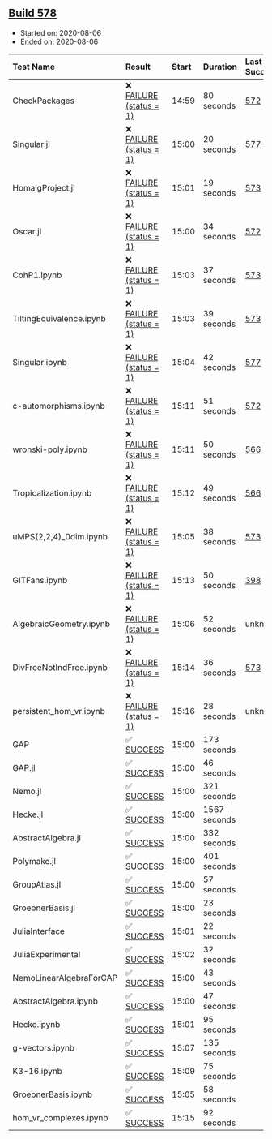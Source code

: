 ## [Build 578](https://oscarci.mathematik.uni-kl.de/job/oscar-stable/578/)

* Started on: 2020-08-06
* Ended on: 2020-08-06

| Test Name    | Result | Start | Duration | Last Success | First Failure |
|:-------------|:-------|:------|:---------|:-------------|:--------------|
| CheckPackages | ❌ [FAILURE (status = 1)](https://oscarci.mathematik.uni-kl.de/job/oscar-stable/578/artifact/logs/build-578/CheckPackages.log) | 14:59 | 80 seconds | [572](https://oscarci.mathematik.uni-kl.de/job/oscar-stable/572/) | [573](https://oscarci.mathematik.uni-kl.de/job/oscar-stable/573/) |
| Singular.jl | ❌ [FAILURE (status = 1)](https://oscarci.mathematik.uni-kl.de/job/oscar-stable/578/artifact/logs/build-578/Singular.jl.log) | 15:00 | 20 seconds | [577](https://oscarci.mathematik.uni-kl.de/job/oscar-stable/577/) | [578](https://oscarci.mathematik.uni-kl.de/job/oscar-stable/578/) |
| HomalgProject.jl | ❌ [FAILURE (status = 1)](https://oscarci.mathematik.uni-kl.de/job/oscar-stable/578/artifact/logs/build-578/HomalgProject.jl.log) | 15:01 | 19 seconds | [573](https://oscarci.mathematik.uni-kl.de/job/oscar-stable/573/) | [574](https://oscarci.mathematik.uni-kl.de/job/oscar-stable/574/) |
| Oscar.jl | ❌ [FAILURE (status = 1)](https://oscarci.mathematik.uni-kl.de/job/oscar-stable/578/artifact/logs/build-578/Oscar.jl.log) | 15:00 | 34 seconds | [572](https://oscarci.mathematik.uni-kl.de/job/oscar-stable/572/) | [573](https://oscarci.mathematik.uni-kl.de/job/oscar-stable/573/) |
| CohP1.ipynb | ❌ [FAILURE (status = 1)](https://oscarci.mathematik.uni-kl.de/job/oscar-stable/578/artifact/logs/build-578/CohP1.ipynb.log) | 15:03 | 37 seconds | [573](https://oscarci.mathematik.uni-kl.de/job/oscar-stable/573/) | [574](https://oscarci.mathematik.uni-kl.de/job/oscar-stable/574/) |
| TiltingEquivalence.ipynb | ❌ [FAILURE (status = 1)](https://oscarci.mathematik.uni-kl.de/job/oscar-stable/578/artifact/logs/build-578/TiltingEquivalence.ipynb.log) | 15:03 | 39 seconds | [573](https://oscarci.mathematik.uni-kl.de/job/oscar-stable/573/) | [574](https://oscarci.mathematik.uni-kl.de/job/oscar-stable/574/) |
| Singular.ipynb | ❌ [FAILURE (status = 1)](https://oscarci.mathematik.uni-kl.de/job/oscar-stable/578/artifact/logs/build-578/Singular.ipynb.log) | 15:04 | 42 seconds | [577](https://oscarci.mathematik.uni-kl.de/job/oscar-stable/577/) | [578](https://oscarci.mathematik.uni-kl.de/job/oscar-stable/578/) |
| c-automorphisms.ipynb | ❌ [FAILURE (status = 1)](https://oscarci.mathematik.uni-kl.de/job/oscar-stable/578/artifact/logs/build-578/c-automorphisms.ipynb.log) | 15:11 | 51 seconds | [572](https://oscarci.mathematik.uni-kl.de/job/oscar-stable/572/) | [573](https://oscarci.mathematik.uni-kl.de/job/oscar-stable/573/) |
| wronski-poly.ipynb | ❌ [FAILURE (status = 1)](https://oscarci.mathematik.uni-kl.de/job/oscar-stable/578/artifact/logs/build-578/wronski-poly.ipynb.log) | 15:11 | 50 seconds | [566](https://oscarci.mathematik.uni-kl.de/job/oscar-stable/566/) | [567](https://oscarci.mathematik.uni-kl.de/job/oscar-stable/567/) |
| Tropicalization.ipynb | ❌ [FAILURE (status = 1)](https://oscarci.mathematik.uni-kl.de/job/oscar-stable/578/artifact/logs/build-578/Tropicalization.ipynb.log) | 15:12 | 49 seconds | [566](https://oscarci.mathematik.uni-kl.de/job/oscar-stable/566/) | [567](https://oscarci.mathematik.uni-kl.de/job/oscar-stable/567/) |
| uMPS(2,2,4)_0dim.ipynb | ❌ [FAILURE (status = 1)](https://oscarci.mathematik.uni-kl.de/job/oscar-stable/578/artifact/logs/build-578/uMPS-2-2-4-_0dim.ipynb.log) | 15:05 | 38 seconds | [573](https://oscarci.mathematik.uni-kl.de/job/oscar-stable/573/) | [574](https://oscarci.mathematik.uni-kl.de/job/oscar-stable/574/) |
| GITFans.ipynb | ❌ [FAILURE (status = 1)](https://oscarci.mathematik.uni-kl.de/job/oscar-stable/578/artifact/logs/build-578/GITFans.ipynb.log) | 15:13 | 50 seconds | [398](https://oscarci.mathematik.uni-kl.de/job/oscar-stable/398/) | [399](https://oscarci.mathematik.uni-kl.de/job/oscar-stable/399/) |
| AlgebraicGeometry.ipynb | ❌ [FAILURE (status = 1)](https://oscarci.mathematik.uni-kl.de/job/oscar-stable/578/artifact/logs/build-578/AlgebraicGeometry.ipynb.log) | 15:06 | 52 seconds | unknown | unknown |
| DivFreeNotIndFree.ipynb | ❌ [FAILURE (status = 1)](https://oscarci.mathematik.uni-kl.de/job/oscar-stable/578/artifact/logs/build-578/DivFreeNotIndFree.ipynb.log) | 15:14 | 36 seconds | [573](https://oscarci.mathematik.uni-kl.de/job/oscar-stable/573/) | [574](https://oscarci.mathematik.uni-kl.de/job/oscar-stable/574/) |
| persistent_hom_vr.ipynb | ❌ [FAILURE (status = 1)](https://oscarci.mathematik.uni-kl.de/job/oscar-stable/578/artifact/logs/build-578/persistent_hom_vr.ipynb.log) | 15:16 | 28 seconds | unknown | unknown |
| GAP | ✅ [SUCCESS](https://oscarci.mathematik.uni-kl.de/job/oscar-stable/578/artifact/logs/build-578/GAP.log) | 15:00 | 173 seconds |  |  |
| GAP.jl | ✅ [SUCCESS](https://oscarci.mathematik.uni-kl.de/job/oscar-stable/578/artifact/logs/build-578/GAP.jl.log) | 15:00 | 46 seconds |  |  |
| Nemo.jl | ✅ [SUCCESS](https://oscarci.mathematik.uni-kl.de/job/oscar-stable/578/artifact/logs/build-578/Nemo.jl.log) | 15:00 | 321 seconds |  |  |
| Hecke.jl | ✅ [SUCCESS](https://oscarci.mathematik.uni-kl.de/job/oscar-stable/578/artifact/logs/build-578/Hecke.jl.log) | 15:00 | 1567 seconds |  |  |
| AbstractAlgebra.jl | ✅ [SUCCESS](https://oscarci.mathematik.uni-kl.de/job/oscar-stable/578/artifact/logs/build-578/AbstractAlgebra.jl.log) | 15:00 | 332 seconds |  |  |
| Polymake.jl | ✅ [SUCCESS](https://oscarci.mathematik.uni-kl.de/job/oscar-stable/578/artifact/logs/build-578/Polymake.jl.log) | 15:00 | 401 seconds |  |  |
| GroupAtlas.jl | ✅ [SUCCESS](https://oscarci.mathematik.uni-kl.de/job/oscar-stable/578/artifact/logs/build-578/GroupAtlas.jl.log) | 15:00 | 57 seconds |  |  |
| GroebnerBasis.jl | ✅ [SUCCESS](https://oscarci.mathematik.uni-kl.de/job/oscar-stable/578/artifact/logs/build-578/GroebnerBasis.jl.log) | 15:00 | 23 seconds |  |  |
| JuliaInterface | ✅ [SUCCESS](https://oscarci.mathematik.uni-kl.de/job/oscar-stable/578/artifact/logs/build-578/JuliaInterface.log) | 15:01 | 22 seconds |  |  |
| JuliaExperimental | ✅ [SUCCESS](https://oscarci.mathematik.uni-kl.de/job/oscar-stable/578/artifact/logs/build-578/JuliaExperimental.log) | 15:02 | 32 seconds |  |  |
| NemoLinearAlgebraForCAP | ✅ [SUCCESS](https://oscarci.mathematik.uni-kl.de/job/oscar-stable/578/artifact/logs/build-578/NemoLinearAlgebraForCAP.log) | 15:00 | 43 seconds |  |  |
| AbstractAlgebra.ipynb | ✅ [SUCCESS](https://oscarci.mathematik.uni-kl.de/job/oscar-stable/578/artifact/logs/build-578/AbstractAlgebra.ipynb.log) | 15:00 | 47 seconds |  |  |
| Hecke.ipynb | ✅ [SUCCESS](https://oscarci.mathematik.uni-kl.de/job/oscar-stable/578/artifact/logs/build-578/Hecke.ipynb.log) | 15:01 | 95 seconds |  |  |
| g-vectors.ipynb | ✅ [SUCCESS](https://oscarci.mathematik.uni-kl.de/job/oscar-stable/578/artifact/logs/build-578/g-vectors.ipynb.log) | 15:07 | 135 seconds |  |  |
| K3-16.ipynb | ✅ [SUCCESS](https://oscarci.mathematik.uni-kl.de/job/oscar-stable/578/artifact/logs/build-578/K3-16.ipynb.log) | 15:09 | 75 seconds |  |  |
| GroebnerBasis.ipynb | ✅ [SUCCESS](https://oscarci.mathematik.uni-kl.de/job/oscar-stable/578/artifact/logs/build-578/GroebnerBasis.ipynb.log) | 15:05 | 58 seconds |  |  |
| hom_vr_complexes.ipynb | ✅ [SUCCESS](https://oscarci.mathematik.uni-kl.de/job/oscar-stable/578/artifact/logs/build-578/hom_vr_complexes.ipynb.log) | 15:15 | 92 seconds |  |  |
